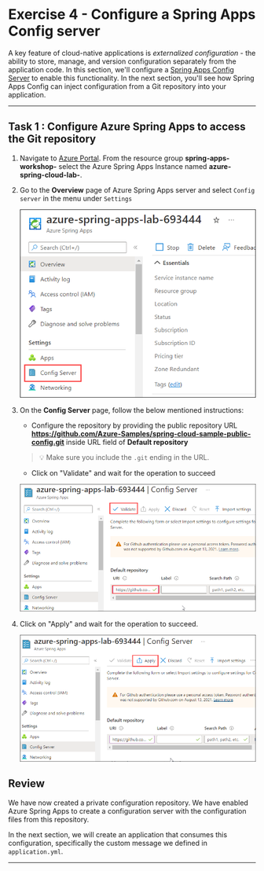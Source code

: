# Exercise 4 - Configure a Spring Apps Config server

A key feature of cloud-native applications is *externalized configuration* - the ability to store, manage, and version configuration separately from the application code. In this section, we'll configure a [Spring Apps Config Server](https://cloud.spring.io/spring-cloud-config) to enable this functionality. In the next section, you'll see how Spring Apps Config can inject configuration from a Git repository into your application.

---

## Task 1 : Configure Azure Spring Apps to access the Git repository

1. Navigate to [Azure Portal](https://portal.azure.com). From the resource group **spring-apps-workshop-<inject key="DeploymentID" enableCopy="false"/>** select the Azure Spring Apps Instance named **azure-spring-cloud-lab-<inject key="DeploymentID" enableCopy="false"/>**.

2. Go to the **Overview** page of Azure Spring Apps server and select `Config server` in the menu under `Settings`

   ![Config server](../media/configserver.png)

3. On the **Config Server** page, follow the below mentioned instructions:

      - Configure the repository by providing the public repository URL **https://github.com/Azure-Samples/spring-cloud-sample-public-config.git** inside URL field of **Default repository**

     >💡 Make sure you include the `.git` ending in the URL.
 
     - Click on "Validate" and wait for the operation to succeed  
     
      ![Spring Cloud config server](../media/validate1.png)
   
5. Click on "Apply" and wait for the operation to succeed.

     ![apply](../media/applynew.png)

## Review

We have now created a private configuration repository. We have enabled Azure Spring Apps to create a configuration server with the configuration files from this repository.

In the next section, we will create an application that consumes this configuration, specifically the custom message we defined in `application.yml`.

---

